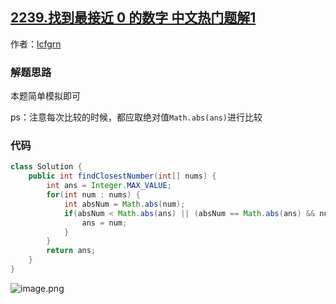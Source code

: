 ## [2239.找到最接近 0 的数字 中文热门题解1](https://leetcode.cn/problems/find-closest-number-to-zero/solutions/100000/-by-lcfgrn-qc67)

作者：[lcfgrn](https://leetcode.cn/u/lcfgrn)

### 解题思路
本题简单模拟即可

ps：注意每次比较的时候，都应取绝对值`Math.abs(ans)`进行比较

### 代码

```java
class Solution {
    public int findClosestNumber(int[] nums) {
        int ans = Integer.MAX_VALUE;
        for(int num : nums) {
            int absNum = Math.abs(num);
            if(absNum < Math.abs(ans) || (absNum == Math.abs(ans) && num > ans)) {
                ans = num;
            }
        }
        return ans;
    }
}
```
![image.png](https://pic.leetcode-cn.com/1650167358-JJWqdZ-image.png)
